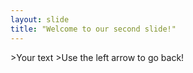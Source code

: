 ```yaml
---
​layout​: ​slide​
​title​: ​"​Welcome to our second slide!​"​
---
```

​>Your text​
​>Use the left arrow to go back!
